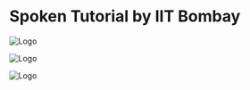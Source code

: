 # Spoken Tutorial by IIT Bombay 

![Logo](https://github.com/yashraj9011/AIDS-Semester-7/blob/master/Spoken%20Tutorial%20Exams%20(IIT%20Bombay)/Screenshot%20from%202023-11-02%2008-38-42.png)

![Logo](https://github.com/yashraj9011/AIDS-Semester-7/blob/master/Spoken%20Tutorial%20Exams%20(IIT%20Bombay)/Screenshot%20from%202023-11-02%2008-38-56.png)


![Logo](https://github.com/yashraj9011/AIDS-Semester-7/blob/master/Spoken%20Tutorial%20Exams%20(IIT%20Bombay)/Screenshot%20from%202023-11-02%2008-39-35.png)

